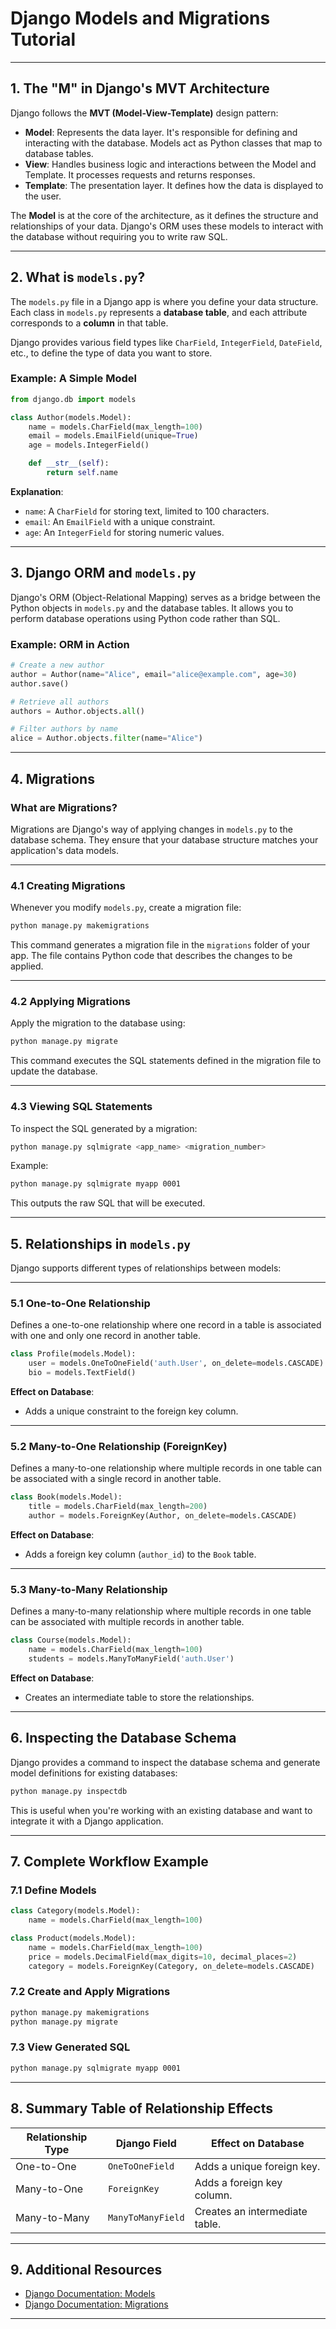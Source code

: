 # Django Models and Migrations Tutorial
---

## 1. The "M" in Django's MVT Architecture

Django follows the **MVT (Model-View-Template)** design pattern:

- **Model**: Represents the data layer. It's responsible for defining and interacting with the database. Models act as Python classes that map to database tables.
- **View**: Handles business logic and interactions between the Model and Template. It processes requests and returns responses.
- **Template**: The presentation layer. It defines how the data is displayed to the user.

The **Model** is at the core of the architecture, as it defines the structure and relationships of your data. Django's ORM uses these models to interact with the database without requiring you to write raw SQL.

---

## 2. What is `models.py`?

The `models.py` file in a Django app is where you define your data structure. Each class in `models.py` represents a **database table**, and each attribute corresponds to a **column** in that table.

Django provides various field types like `CharField`, `IntegerField`, `DateField`, etc., to define the type of data you want to store.

### Example: A Simple Model

```python
from django.db import models

class Author(models.Model):
    name = models.CharField(max_length=100)
    email = models.EmailField(unique=True)
    age = models.IntegerField()

    def __str__(self):
        return self.name
```

**Explanation**:
- `name`: A `CharField` for storing text, limited to 100 characters.
- `email`: An `EmailField` with a unique constraint.
- `age`: An `IntegerField` for storing numeric values.

---

## 3. Django ORM and `models.py`

Django's ORM (Object-Relational Mapping) serves as a bridge between the Python objects in `models.py` and the database tables. It allows you to perform database operations using Python code rather than SQL.

### Example: ORM in Action

```python
# Create a new author
author = Author(name="Alice", email="alice@example.com", age=30)
author.save()

# Retrieve all authors
authors = Author.objects.all()

# Filter authors by name
alice = Author.objects.filter(name="Alice")
```

---

## 4. Migrations

### What are Migrations?

Migrations are Django's way of applying changes in `models.py` to the database schema. They ensure that your database structure matches your application's data models.

---

### 4.1 Creating Migrations

Whenever you modify `models.py`, create a migration file:

```bash
python manage.py makemigrations
```

This command generates a migration file in the `migrations` folder of your app. The file contains Python code that describes the changes to be applied.

---

### 4.2 Applying Migrations

Apply the migration to the database using:

```bash
python manage.py migrate
```

This command executes the SQL statements defined in the migration file to update the database.

---

### 4.3 Viewing SQL Statements

To inspect the SQL generated by a migration:

```bash
python manage.py sqlmigrate <app_name> <migration_number>
```

Example:

```bash
python manage.py sqlmigrate myapp 0001
```

This outputs the raw SQL that will be executed.

---

## 5. Relationships in `models.py`

Django supports different types of relationships between models:

---

### 5.1 One-to-One Relationship

Defines a one-to-one relationship where one record in a table is associated with one and only one record in another table.

```python
class Profile(models.Model):
    user = models.OneToOneField('auth.User', on_delete=models.CASCADE)
    bio = models.TextField()
```

**Effect on Database**:
- Adds a unique constraint to the foreign key column.

---

### 5.2 Many-to-One Relationship (ForeignKey)

Defines a many-to-one relationship where multiple records in one table can be associated with a single record in another table.

```python
class Book(models.Model):
    title = models.CharField(max_length=200)
    author = models.ForeignKey(Author, on_delete=models.CASCADE)
```

**Effect on Database**:
- Adds a foreign key column (`author_id`) to the `Book` table.

---

### 5.3 Many-to-Many Relationship

Defines a many-to-many relationship where multiple records in one table can be associated with multiple records in another table.

```python
class Course(models.Model):
    name = models.CharField(max_length=100)
    students = models.ManyToManyField('auth.User')
```

**Effect on Database**:
- Creates an intermediate table to store the relationships.

---

## 6. Inspecting the Database Schema

Django provides a command to inspect the database schema and generate model definitions for existing databases:

```bash
python manage.py inspectdb
```

This is useful when you're working with an existing database and want to integrate it with a Django application.

---

## 7. Complete Workflow Example

### 7.1 Define Models

```python
class Category(models.Model):
    name = models.CharField(max_length=100)

class Product(models.Model):
    name = models.CharField(max_length=100)
    price = models.DecimalField(max_digits=10, decimal_places=2)
    category = models.ForeignKey(Category, on_delete=models.CASCADE)
```

### 7.2 Create and Apply Migrations

```bash
python manage.py makemigrations
python manage.py migrate
```

### 7.3 View Generated SQL

```bash
python manage.py sqlmigrate myapp 0001
```

---

## 8. Summary Table of Relationship Effects

| Relationship Type       | Django Field       | Effect on Database              |
|--------------------------|--------------------|----------------------------------|
| One-to-One              | `OneToOneField`   | Adds a unique foreign key.      |
| Many-to-One             | `ForeignKey`      | Adds a foreign key column.      |
| Many-to-Many            | `ManyToManyField` | Creates an intermediate table.  |

---

## 9. Additional Resources

- [Django Documentation: Models](https://docs.djangoproject.com/en/stable/topics/db/models/)
- [Django Documentation: Migrations](https://docs.djangoproject.com/en/stable/topics/migrations/)

---
